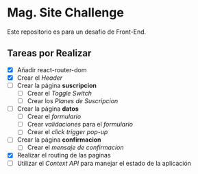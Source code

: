 # Mag. Site Challenge

Este repositorio es para un desafio de Front-End.

## Tareas por Realizar

- [x] Añadir react-router-dom
- [x] Crear el _Header_
- [ ] Crear la página **suscripcion**
  - [ ] Crear el _Toggle Switch_
  - [ ] Crear los _Planes de Suscripcion_
- [ ] Crear la página **datos**
  - [ ] Crear el _formulario_
  - [ ] Crear _validaciones_ para el _formulario_
  - [ ] Crear el _click trigger pop-up_  
- [ ] Crear la página **confirmacion**
  - [ ] Crear el _mensaje de confirmacion_
- [x] Realizar el routing de las paginas
- [ ] Utilizar el _Context API_ para manejar el estado de la aplicación
